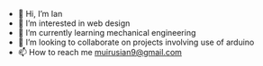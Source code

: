 - 👋 Hi, I’m Ian
- 👀 I’m interested in web design
- 🌱 I’m currently learning mechanical engineering
- 💞️ I’m looking to collaborate on projects involving use of arduino
- 📫 How to reach me muirusian9@gmail.com


<!---
alphaaaaaaaaaaaaaaaaaaaaaa/alphaaaaaaaaaaaaaaaaaaaaaa is a ✨ special ✨ repository because its `README.md` (this file) appears on your GitHub profile.
You can click the Preview link to take a look at your changes.
--->
